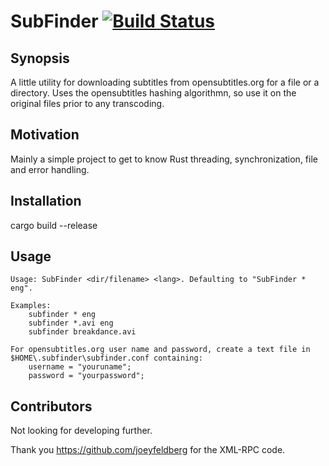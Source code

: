 SubFinder  [![Build Status](https://travis-ci.org/Hyperchaotic/SubFinder.svg?branch=master)](https://travis-ci.org/Hyperchaotic/SubFinder)
=======

## Synopsis

A little utility for downloading subtitles from opensubtitles.org for a file or a directory. Uses the opensubtitles hashing algorithmn, so use it on the original files prior to any transcoding.

## Motivation

Mainly a simple project to get to know Rust threading, synchronization, file and error handling.

## Installation

cargo build --release

## Usage
```
Usage: SubFinder <dir/filename> <lang>. Defaulting to "SubFinder * eng".

Examples:
    subfinder * eng
    subfinder *.avi eng
    subfinder breakdance.avi

For opensubtitles.org user name and password, create a text file in $HOME\.subfinder\subfinder.conf containing:
    username = "youruname";
    password = "yourpassword";
  ```  

## Contributors

Not looking for developing further.

Thank you https://github.com/joeyfeldberg for the XML-RPC code.
